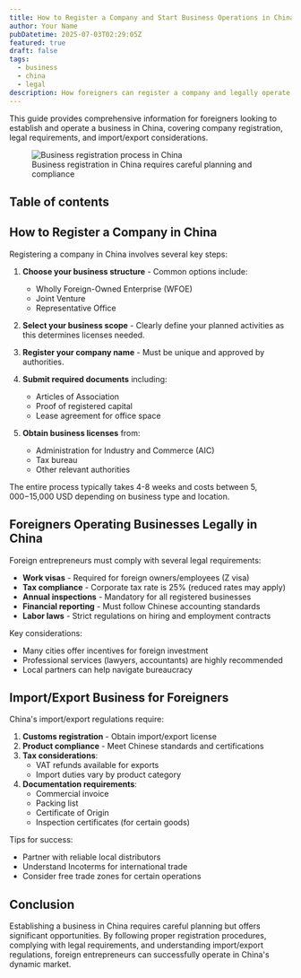 ```yaml
---
title: How to Register a Company and Start Business Operations in China
author: Your Name
pubDatetime: 2025-07-03T02:29:05Z
featured: true
draft: false
tags:
  - business
  - china
  - legal
description: How foreigners can register a company and legally operate businesses in China
---
```


This guide provides comprehensive information for foreigners looking to establish and operate a business in China, covering company registration, legal requirements, and import/export considerations.

<figure>
  <img
    src="./assets/images/AstroPaper-v3.png"
    alt="Business registration process in China"
  />
  <figcaption class="text-center">
    Business registration in China requires careful planning and compliance
  </figcaption>
</figure>

## Table of contents

## How to Register a Company in China

Registering a company in China involves several key steps:

1. **Choose your business structure** - Common options include:
   - Wholly Foreign-Owned Enterprise (WFOE)
   - Joint Venture
   - Representative Office

2. **Select your business scope** - Clearly define your planned activities as this determines licenses needed.

3. **Register your company name** - Must be unique and approved by authorities.

4. **Submit required documents** including:
   - Articles of Association
   - Proof of registered capital
   - Lease agreement for office space

5. **Obtain business licenses** from:
   - Administration for Industry and Commerce (AIC)
   - Tax bureau
   - Other relevant authorities

The entire process typically takes 4-8 weeks and costs between $5,000-$15,000 USD depending on business type and location.

## Foreigners Operating Businesses Legally in China

Foreign entrepreneurs must comply with several legal requirements:

- **Work visas** - Required for foreign owners/employees (Z visa)
- **Tax compliance** - Corporate tax rate is 25% (reduced rates may apply)
- **Annual inspections** - Mandatory for all registered businesses
- **Financial reporting** - Must follow Chinese accounting standards
- **Labor laws** - Strict regulations on hiring and employment contracts

Key considerations:
- Many cities offer incentives for foreign investment
- Professional services (lawyers, accountants) are highly recommended
- Local partners can help navigate bureaucracy

## Import/Export Business for Foreigners

China's import/export regulations require:

1. **Customs registration** - Obtain import/export license
2. **Product compliance** - Meet Chinese standards and certifications
3. **Tax considerations**:
   - VAT refunds available for exports
   - Import duties vary by product category
4. **Documentation requirements**:
   - Commercial invoice
   - Packing list
   - Certificate of Origin
   - Inspection certificates (for certain goods)

Tips for success:
- Partner with reliable local distributors
- Understand Incoterms for international trade
- Consider free trade zones for certain operations

## Conclusion

Establishing a business in China requires careful planning but offers significant opportunities. By following proper registration procedures, complying with legal requirements, and understanding import/export regulations, foreign entrepreneurs can successfully operate in China's dynamic market.
